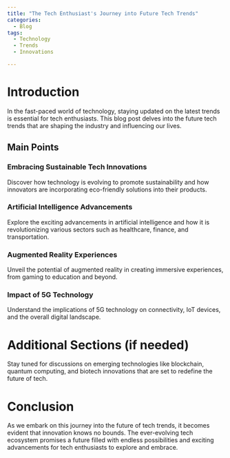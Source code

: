 ```yaml
---
title: "The Tech Enthusiast's Journey into Future Tech Trends"
categories:
  - Blog
tags:
  - Technology
  - Trends
  - Innovations

---
```


# Introduction
In the fast-paced world of technology, staying updated on the latest trends is essential for tech enthusiasts. This blog post delves into the future tech trends that are shaping the industry and influencing our lives.

## Main Points
### Embracing Sustainable Tech Innovations
Discover how technology is evolving to promote sustainability and how innovators are incorporating eco-friendly solutions into their products.

### Artificial Intelligence Advancements
Explore the exciting advancements in artificial intelligence and how it is revolutionizing various sectors such as healthcare, finance, and transportation.

### Augmented Reality Experiences
Unveil the potential of augmented reality in creating immersive experiences, from gaming to education and beyond.

### Impact of 5G Technology
Understand the implications of 5G technology on connectivity, IoT devices, and the overall digital landscape.

# Additional Sections (if needed)
Stay tuned for discussions on emerging technologies like blockchain, quantum computing, and biotech innovations that are set to redefine the future of tech.

# Conclusion
As we embark on this journey into the future of tech trends, it becomes evident that innovation knows no bounds. The ever-evolving tech ecosystem promises a future filled with endless possibilities and exciting advancements for tech enthusiasts to explore and embrace.